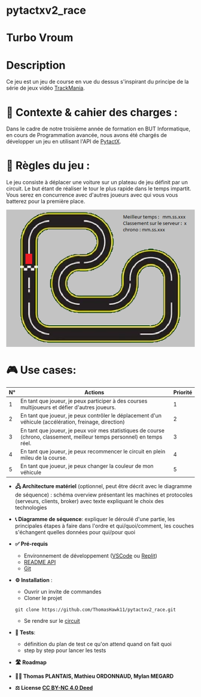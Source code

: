 # pytactxv2_race

# Turbo Vroum

# Description

Ce jeu est un jeu de course en vue du dessus s'inspirant du principe de la série de jeux vidéo [TrackMania](https://fr.wikipedia.org/wiki/TrackMania).
    
# 🎯 Contexte & cahier des charges : 

Dans le cadre de notre troisième année de formation en BUT Informatique, en cours de Programmation avancée, nous  avons été chargés de développer un jeu en utilisant l'API de [PytactX](https://tutos.jusdeliens.com/index.php/2023/04/27/pytactx-creez-vos-propres-regles-du-jeu/).

# 🎲 Règles du jeu :

Le jeu consiste à déplacer une voiture sur un plateau de jeu définit par un circuit. Le but étant de réaliser le tour le plus rapide dans le temps impartit. Vous serez en concurrence avec d'autres joueurs avec qui vous vous batterez pour la première place. 

![Maquette](res/maquette.png)

# 🎮 Use cases:

| N°  | Actions                                                                                                                  | Priorité |
| --- | ------------------------------------------------------------------------------------------------------------------------ | -------- |
| 1   | En tant que joueur, je peux participer à des courses multijoueurs et défier d'autres joueurs.                            | 1        |
| 2   | En tant que joueur, je peux contrôler le déplacement d'un véhicule (accélération, freinage, direction)                   | 2        |
| 3   | En tant que joueur, je peux voir mes statistiques de course (chrono, classement, meilleur temps personnel) en temps réel.| 3        |
| 4   | En tant que joueur, je peux recommencer le circuit en plein mileu de la course.                                          | 4        |
| 5   | En tant que joueur, je peux changer la couleur de mon véhicule                                                           | 5        |

      
- **🖧 Architecture matériel** (optionnel, peut être décrit avec le diagramme de séquence) : schéma overview présentant les machines et protocoles (serveurs, clients, broker) avec texte expliquant le choix des technologies 

- **📞 Diagramme de séquence**: expliquer le déroulé d'une partie, les principales étapes à faire dans l'ordre et qui/quoi/comment, les couches s'échangent quelles données pour qui/pour quoi

- **✅ Pré-requis** 
    - Environnement de développement ([VSCode](https://code.visualstudio.com/) ou [Replit](https://replit.com/))
    - [README API](src/api/README.md)
    - [Git](https://git-scm.com/book/en/v2/Getting-Started-Installing-Git)
- **⚙️ Installation** :
    - Ouvrir un invite de commandes
    - Cloner le projet
    ```
    git clone https://github.com/ThomasHawk11/pytactxv2_race.git
    ```
    - Se rendre sur le [circuit]()
- **🧪 Tests**: 
    - définition du plan de test ce qu'on attend quand on fait quoi 
    - step by step pour lancer les tests
- **🛣️ Roadmap**
- **🧑‍💻 Thomas PLANTAIS, Mathieu ORDONNAUD, Mylan MEGARD**
- **⚖️ License [CC BY-NC 4.0 Deed](https://creativecommons.org/licenses/by-nc/4.0/)**
